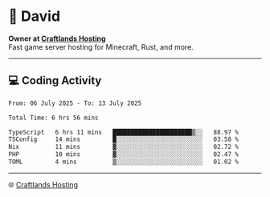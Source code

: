 # 👋 David

**Owner at [Craftlands Hosting](https://craftlands.host)**  
Fast game server hosting for Minecraft, Rust, and more.

---

## 💻 Coding Activity

<!--START_SECTION:waka-->

```txt
From: 06 July 2025 - To: 13 July 2025

Total Time: 6 hrs 56 mins

TypeScript   6 hrs 11 mins   ██████████████████████▒░░   88.97 %
TSConfig     14 mins         █░░░░░░░░░░░░░░░░░░░░░░░░   03.58 %
Nix          11 mins         ▓░░░░░░░░░░░░░░░░░░░░░░░░   02.72 %
PHP          10 mins         ▓░░░░░░░░░░░░░░░░░░░░░░░░   02.47 %
TOML         4 mins          ▒░░░░░░░░░░░░░░░░░░░░░░░░   01.02 %
```

<!--END_SECTION:waka-->

---

🌐 [Craftlands Hosting](https://craftlands.host)  
